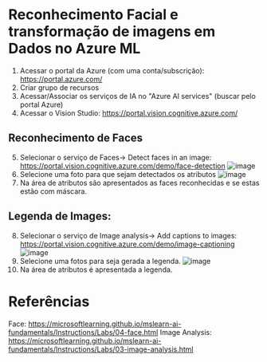 # Reconhecimento Facial e transformação de imagens em Dados no Azure ML
1. Acessar o portal da Azure (com uma conta/subscrição): https://portal.azure.com/
2. Criar grupo de recursos
3. Acessar/Associar os serviços de IA no "Azure AI services" (buscar pelo portal Azure)
4. Acessar o Vision Studio: https://portal.vision.cognitive.azure.com/
## Reconhecimento de Faces  
5. Selecionar o serviço de Faces-> Detect faces in an image: https://portal.vision.cognitive.azure.com/demo/face-detection
  ![image](https://github.com/cymorimoto/dio-microsoft-azure-ai-fundamentals/assets/50521401/b4cb3b98-d42b-4654-85b5-e2eb9f6f719b)
6. Selecione uma foto para que sejam detectados os atributos
  ![image](https://github.com/cymorimoto/dio-microsoft-azure-ai-fundamentals/assets/50521401/5a5c8b62-1ca8-4825-a8b0-7373313f6ee2)
7. Na área de atributos são apresentados as faces reconhecidas e se estas estão com máscara.

## Legenda de Images:
8. Selecionar o serviço de Image analysis-> Add captions to images: https://portal.vision.cognitive.azure.com/demo/image-captioning
![image](https://github.com/cymorimoto/dio-microsoft-azure-ai-fundamentals/assets/50521401/e72cca8e-c80e-41f8-a82f-ca1b62ae20e0)
9. Selecione uma fotos para seja gerada a legenda.
![image](https://github.com/cymorimoto/dio-microsoft-azure-ai-fundamentals/assets/50521401/6ab235f5-6591-47da-9465-442de827e9d1)
11. Na área de atributos é apresentada a legenda.

# Referências
Face: https://microsoftlearning.github.io/mslearn-ai-fundamentals/Instructions/Labs/04-face.html
Image Analysis: https://microsoftlearning.github.io/mslearn-ai-fundamentals/Instructions/Labs/03-image-analysis.html
